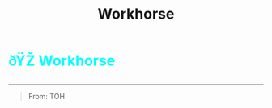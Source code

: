 ﻿---
lang: en-US
title: Workhorse
prev: Reach
next: YouTuber
---
# <font color=#00ffff>ðŸŽ <b>Workhorse</b></font> <Badge text="Miscellaneous" type="tip" vertical="middle"/>
---

> From: TOH


